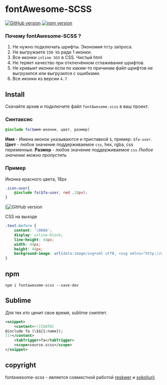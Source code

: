 # fontAwesome-SCSS
[![GitHub version](https://badge.fury.io/gh/reskwer%2FfontAwesome-SCSS.svg)](https://badge.fury.io/gh/reskwer%2FfontAwesome-SCSS) [![npm version](https://badge.fury.io/js/fontawesome-scss.svg)](https://badge.fury.io/js/fontawesome-scss)

### Почему fontAwesome-SCSS ?
1. Не нужно подключать шрифты. Экономия `http` запроса.
2. Не выгружаете `150 kb` ради 1 иконки.
3. Все иконки `inline SGV` в CSS. Чистый html
4. Не теряет качество при отключённом сглаживание шрифтов.
5. Не кривыит иконки если по каким-то причинам файл шрифтов не выгрузился или выгрузился с ошибками.
6. Все иконки из версии `4.7`

## Install
Скачайте архив и подключите файл `fontAwesome.scss` в ваш проект.

### Синтаксис
```scss
@include fa($имя-иконки, цвет, размер)
```
**Имя** - Имена иконок указываются и приставкой `$`, пример: `$fa-user`.
**Цвет** - любое значение поддерживаемое `css`, hex, rgba, css переменные.
**Размер** - любое значение поддерживаемое `css`
*Любое значение можно пропустить*
### Пример
Иконка красного цвета, 18px
```scss
.icon-user{
    @include fa($fa-user, red ,18px);
}
```
[![GitHub version](https://github.com/reskwer/fontAwesome-SCSS/blob/master/intro.gif?raw=true)      

CSS на выходе
```css
.text:before {
    content: '\00A0';
    display: inline-block;
    line-height: 44px;
    width: 44px;
    height: 44px;
    background-image: url(data:image/svg+xml utf8, <svg xmlns="http://www.w3.org/2000/svg" x="0px" y="6.5-37.5,271.5-112.5S1876,22,1876-84 S1838.5-280.5,1763.5-355.5z"/></svg>);
}
```
## npm 
`npm i fontawesome-scss --save-dev`

## Sublime
Для тех кто ценит свое время, sublime сниппет.
```xml
<snippet>
	<content><![CDATA[
@include fa (\$${1:name});
]]></content>
	<tabTrigger>fa</tabTrigger>
	<scope>source.scss</scope>
</snippet>
```

## copyright
fontawesome-scss - является совместной работой 
[reskwer](https://github.com/reskwer) и [sokoliurii](https://github.com/sokoliurii)